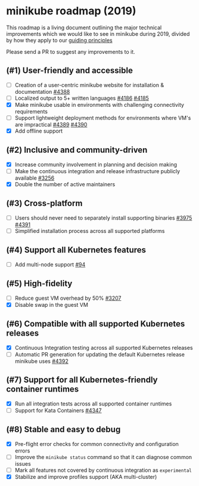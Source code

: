 # minikube roadmap (2019)

This roadmap is a living document outlining the major technical improvements which we would like to see in minikube during 2019, divided by how they apply to our [guiding principles](principles.md)

Please send a PR to suggest any improvements to it.

## (#1) User-friendly and accessible

- [ ] Creation of a user-centric minikube website for installation & documentation [#4388](https://github.com/kubernetes/minikube/issues/4388)
- [ ] Localized output to 5+ written languages [#4186](https://github.com/kubernetes/minikube/issues/4186) [#4185](https://github.com/kubernetes/minikube/issues/4185)
- [x] Make minikube usable in environments with challenging connectivity requirements
- [ ] Support lightweight deployment methods for environments where VM's are impractical [#4389](https://github.com/kubernetes/minikube/issues/4389) [#4390](https://github.com/kubernetes/minikube/issues/4390)
- [x] Add offline support

## (#2) Inclusive and community-driven

- [x] Increase community involvement in planning and decision making
- [ ] Make the continuous integration and release infrastructure publicly available [#3256](https://github.com/kubernetes/minikube/issues/4390)
- [x] Double the number of active maintainers

## (#3) Cross-platform

- [ ] Users should never need to separately install supporting binaries [#3975](https://github.com/kubernetes/minikube/issues/3975) [#4391](https://github.com/kubernetes/minikube/issues/4391)
- [ ] Simplified installation process across all supported platforms 

## (#4) Support all Kubernetes features

- [ ] Add multi-node support [#94](https://github.com/kubernetes/minikube/issues/94)

## (#5) High-fidelity

- [ ] Reduce guest VM overhead by 50% [#3207](https://github.com/kubernetes/minikube/issues/3207)
- [x] Disable swap in the guest VM

## (#6) Compatible with all supported Kubernetes releases

- [x] Continuous Integration testing across all supported Kubernetes releases
- [ ] Automatic PR generation for updating the default Kubernetes release minikube uses [#4392](https://github.com/kubernetes/minikube/issues/4392)

## (#7) Support for all Kubernetes-friendly container runtimes

- [x] Run all integration tests across all supported container runtimes
- [ ] Support for Kata Containers [#4347](https://github.com/kubernetes/minikube/issues/4347)

## (#8) Stable and easy to debug

- [x] Pre-flight error checks for common connectivity and configuration errors
- [ ] Improve the `minikube status` command so that it can diagnose common issues
- [ ] Mark all features not covered by continuous integration as `experimental`
- [x] Stabilize and improve profiles support (AKA multi-cluster)
